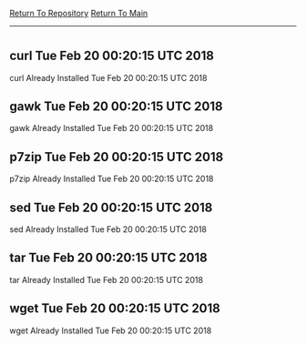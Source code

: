 [Return To Repository](https://github.com/deathbybandaid/piholeparser/)
[Return To Main](https://github.com/deathbybandaid/piholeparser/blob/master/RecentRunLogs/Mainlog.md)
____________________________________
# 
## curl Tue Feb 20 00:20:15 UTC 2018
curl Already Installed Tue Feb 20 00:20:15 UTC 2018
## gawk Tue Feb 20 00:20:15 UTC 2018
gawk Already Installed Tue Feb 20 00:20:15 UTC 2018
## p7zip Tue Feb 20 00:20:15 UTC 2018
p7zip Already Installed Tue Feb 20 00:20:15 UTC 2018
## sed Tue Feb 20 00:20:15 UTC 2018
sed Already Installed Tue Feb 20 00:20:15 UTC 2018
## tar Tue Feb 20 00:20:15 UTC 2018
tar Already Installed Tue Feb 20 00:20:15 UTC 2018
## wget Tue Feb 20 00:20:15 UTC 2018
wget Already Installed Tue Feb 20 00:20:15 UTC 2018
